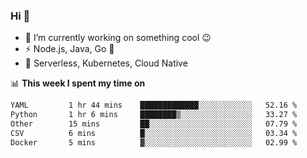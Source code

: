 ### Hi 👋

<!--
**nodejh/nodejh** is a ✨ _special_ ✨ repository because its `README.md` (this file) appears on your GitHub profile.

Here are some ideas to get you started:

- 🔭 I’m currently working on ...
- 🌱 I’m currently learning ...
- 👯 I’m looking to collaborate on ...
- 🤔 I’m looking for help with ...
- 💬 Ask me about ...
- 📫 How to reach me: ...
- 😄 Pronouns: ...
- ⚡ Fun fact: ...
-->

- 🔭 I’m currently working on something cool :wink:
- ⚡ Node.js, Java, Go :thought_balloon:
- 🤖 Serverless, Kubernetes, Cloud Native

📊 **This week I spent my time on**

<!--START_SECTION:waka-->

```txt
YAML         1 hr 44 mins    █████████████░░░░░░░░░░░░   52.16 %
Python       1 hr 6 mins     ████████▒░░░░░░░░░░░░░░░░   33.27 %
Other        15 mins         ██░░░░░░░░░░░░░░░░░░░░░░░   07.79 %
CSV          6 mins          █░░░░░░░░░░░░░░░░░░░░░░░░   03.34 %
Docker       5 mins          ▓░░░░░░░░░░░░░░░░░░░░░░░░   02.99 %
```

<!--END_SECTION:waka-->


<!--
:traffic_light: **Visitors**

![visitors](https://visitor-badge.glitch.me/badge?page_id=nodejh.nodejh)
-->
